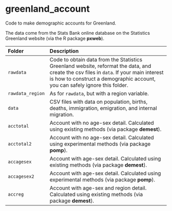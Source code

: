 
<!-- README.md is generated from README.Rmd. Please edit that file -->

# greenland\_account

Code to make demographic accounts for Greenland.

The data come from the Stats Bank online database on the Statistics
Greenland website (via the R package **pxweb**).

| Folder           | Description                                                                                                                                                                                                           |
|:-----------------|:----------------------------------------------------------------------------------------------------------------------------------------------------------------------------------------------------------------------|
| `rawdata`        | Code to obtain data from the Statistics Greenland website, reformat the data, and create the csv files in `data`. If your main interest is how to construct a demographic account, you can safely ignore this folder. |
| `rawdata_region` | As for `rawdata`, but with a region variable.                                                                                                                                                                         |
| `data`           | CSV files with data on population, births, deaths, immigration, emigration, and internal migration.                                                                                                                   |
| `acctotal`       | Account with no age-sex detail. Calculated using existing methods (via package **demest**).                                                                                                                           |
| `acctotal2`      | Account with no age-sex detail. Calculated using experimental methods (via package **pomp**).                                                                                                                         |
| `accagesex`      | Account with age-sex detail. Calculated using existing methods (via package **demest**).                                                                                                                              |
| `accagesex2`     | Account with age-sex detail. Calculated using experimental methods (via package **pomp**).                                                                                                                            |
| `accreg`         | Account with age-sex and region detail. Calculated using existing methods (via package **demest**).                                                                                                                   |
